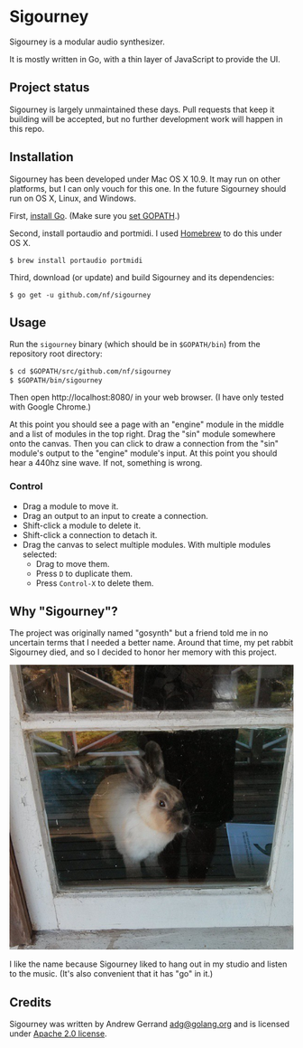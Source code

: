 # Sigourney

Sigourney is a modular audio synthesizer.

It is mostly written in Go, with a thin layer of JavaScript to provide the UI.

## Project status

Sigourney is largely unmaintained these days.
Pull requests that keep it building will be accepted,
but no further development work will happen in this repo.

## Installation

Sigourney has been developed under Mac OS X 10.9.
It may run on other platforms, but I can only vouch for this one.
In the future Sigourney should run on OS X, Linux, and Windows.

First, [install Go](http://golang.org/doc/install).
(Make sure you [set GOPATH](http://golang.org/doc/code.html).)

Second, install portaudio and portmidi.
I used [Homebrew](http://brew.sh/) to do this under OS X.

	$ brew install portaudio portmidi

Third, download (or update) and build Sigourney and its dependencies:

	$ go get -u github.com/nf/sigourney


## Usage

Run the `sigourney` binary (which should be in `$GOPATH/bin`) from the
repository root directory:

	$ cd $GOPATH/src/github.com/nf/sigourney
	$ $GOPATH/bin/sigourney

Then open http://localhost:8080/ in your web browser.
(I have only tested with Google Chrome.)

At this point you should see a page with an "engine" module in the middle
and a list of modules in the top right. Drag the "sin" module somewhere onto
the canvas. Then you can click to draw a connection from the "sin" module's
output to the "engine" module's input. At this point you should hear a 440hz
sine wave. If not, something is wrong.

### Control

* Drag a module to move it.
* Drag an output to an input to create a connection.
* Shift-click a module to delete it.
* Shift-click a connection to detach it.
* Drag the canvas to select multiple modules. With multiple modules selected:
  * Drag to move them.
  * Press `D` to duplicate them.
  * Press `Control-X` to delete them.


## Why "Sigourney"?

The project was originally named "gosynth" but a friend told me in no uncertain
terms that I needed a better name. Around that time, my pet rabbit Sigourney
died, and so I decided to honor her memory with this project.

![Sigourney, the rabbit](sigourney.jpg)

I like the name because Sigourney liked to hang out in my studio and listen to
the music. (It's also convenient that it has "go" in it.)


## Credits

Sigourney was written by Andrew Gerrand <adg@golang.org> and is licensed under [Apache 2.0 license](LICENSE).

